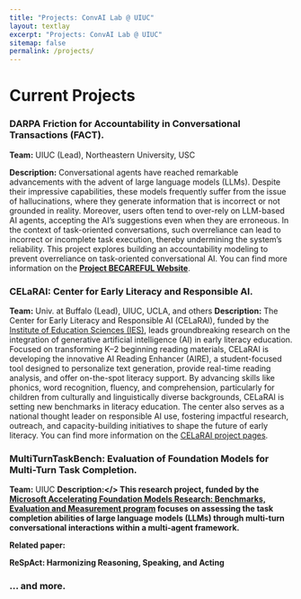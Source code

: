 ```yaml
---
title: "Projects: ConvAI Lab @ UIUC"
layout: textlay
excerpt: "Projects: ConvAI Lab @ UIUC"
sitemap: false
permalink: /projects/
---
```


# Current Projects

### DARPA Friction for Accountability in Conversational Transactions (FACT). ###

<b>Team:</b> UIUC (Lead), Northeastern University, USC

<b>Description:</b> Conversational agents have reached remarkable advancements with the advent of large language models (LLMs). Despite their impressive capabilities, these models frequently suffer from the issue of hallucinations, where they generate information that is incorrect or not grounded in reality. Moreover, users often tend to over-rely on LLM-based AI agents, accepting the AI’s suggestions even when they are erroneous. In the context of task-oriented conversations, such overreliance can lead to incorrect or incomplete task execution, thereby undermining the system’s reliability. This project explores building an accountability modeling to prevent overreliance on task-oriented conversational AI. You can find more information on the
<a href="https://fact-becareful.github.io/becareful/"><b>Project BECAREFUL Website</b></a>.

<!--
![]({{ site.url }}{{ site.baseurl }}/images/respic/acc_dst_overview.png){: style="width: 50%; float: center; margin: 0px"}
-->

### CELaRAI: Center for Early Literacy and Responsible AI. ###
<b>Team:</b> Univ. at Buffalo (Lead), UIUC, UCLA, and others
<b>Description:</b> The Center for Early Literacy and Responsible AI (CELaRAI), funded by the <a href="https://ies.ed.gov/use-work/awards/center-early-literacy-and-responsible-ai-celarai-innovating-beginning-reading-instruction-culturally?ID=6071">Institute of Education Sciences (IES)</a>, leads groundbreaking research on the integration of generative artificial intelligence (AI) in early literacy education. Focused on transforming K–2 beginning reading materials, CELaRAI is developing the innovative AI Reading Enhancer (AIRE), a student-focused tool designed to personalize text generation, provide real-time reading analysis, and offer on-the-spot literacy support. By advancing skills like phonics, word recognition, fluency, and comprehension, particularly for children from culturally and linguistically diverse backgrounds, CELaRAI is setting new benchmarks in literacy education. The center also serves as a national thought leader on responsible AI use, fostering impactful research, outreach, and capacity-building initiatives to shape the future of early literacy. You can find more information on the <a href = "https://earlyliteracyai.org/">CELaRAI project pages</a>.

### MultiTurnTaskBench: Evaluation of Foundation Models for Multi-Turn Task Completion. ###
<b>Team:</b> UIUC
<b>Description:</> This research project, funded by the <a href="https://www.microsoft.com/en-us/research/project/afmr-benchmarks-evaluation-and-measurement/"> Microsoft Accelerating Foundation Models Research: Benchmarks, Evaluation and Measurement program</a> focuses on assessing the task completion abilities of large language models (LLMs) through multi-turn conversational interactions within a multi-agent framework.

Related paper:

ReSpAct: Harmonizing Reasoning, Speaking, and Acting

### ... and more.
